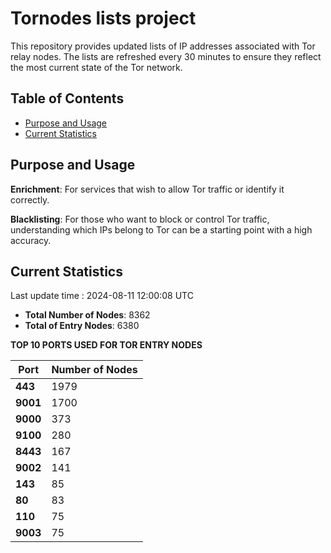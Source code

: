 # Tornodes lists project

This repository provides updated lists of IP addresses associated with Tor relay nodes. The lists are refreshed every 30 minutes to ensure they reflect the most current state of the Tor network.

## Table of Contents

- [Purpose and Usage](#purpose-and-usage)
- [Current Statistics](#current-statistics)


## Purpose and Usage

**Enrichment**: For services that wish to allow Tor traffic or identify it correctly.

**Blacklisting**: For those who want to block or control Tor traffic, understanding which IPs belong to Tor can be a starting point with a high accuracy.

## Current Statistics

Last update time : 2024-08-11 12:00:08 UTC

- **Total Number of Nodes**: 8362
- **Total of Entry Nodes**: 6380

**TOP 10 PORTS USED FOR TOR ENTRY NODES**

| **Port** | **Number of Nodes** |
|------|-----------------|
| **443**   | 1979  |
| **9001**   | 1700  |
| **9000**   | 373  |
| **9100**   | 280  |
| **8443**   | 167  |
| **9002**   | 141  |
| **143**   | 85  |
| **80**   | 83  |
| **110**   | 75  |
| **9003**   | 75  |

